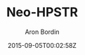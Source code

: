 ---
title: "Neo-HPSTR"
github: https://github.com/aron-bordin/neo-hpstr-jekyll-theme
demo: http://aron-bordin.github.io/neo-hpstr-jekyll-theme/
author: Aron Bordin

ssg:
  - Jekyll
cms:
  - No Cms
date: 2015-09-05T00:02:58Z
github_branch: master
stale: true
---